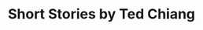 ---
title: Short Stories by Ted Chiang
tags: [Novel,Science Fiction,Ted Chiang,Book Club,America,Artificial Intelligence]
---